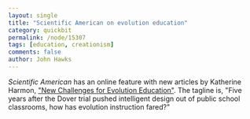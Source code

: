 ```yaml
---
layout: single 
title: "Scientific American on evolution education" 
category: quickbit
permalink: /node/15307
tags: [education, creationism] 
comments: false 
author: John Hawks 
---
```


<i>Scientific American</i> has an online feature with new articles by Katherine Harmon, <a href="http://www.scientificamerican.com/report.cfm?id=evolution-education">"New Challenges for Evolution Education"</a>. The tagline is, "Five years after the Dover trial pushed intelligent design out of public school classrooms, how has evolution instruction fared?"






